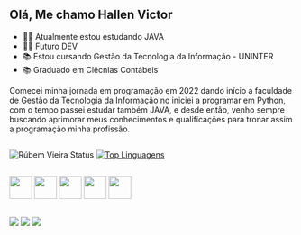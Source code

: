 ## Olá, Me chamo Hallen Victor 


- 👩‍🎓 Atualmente estou estudando JAVA
- 👩‍🎓 Futuro DEV
- 📚 Estou cursando Gestão da Tecnologia da Informação - UNINTER
- 📚 Graduado em Ciêcnias Contábeis

Comecei minha jornada em programação em 2022 dando início a faculdade de Gestão da Tecnologia da Informação no iniciei a programar em Python, com o tempo passei estudar também JAVA, e desde então, venho sempre buscando aprimorar meus conhecimentos e qualificações para tronar assim a programação minha profissão.

##
![Rúbem Vieira Status](https://github-readme-stats.vercel.app/api?username=hallen1995&show_icons=true&theme=radical)
[![Top Linguagens](https://github-readme-stats.vercel.app/api/top-langs/?username=hallen1995&layout=compact&theme=radical)](https://github.com/hallen1995/github-readme-stats)

##

  <div style="display: inline; gap:20px">
    <img style="height:40px" src="https://cdn.jsdelivr.net/gh/devicons/devicon/icons/java/java-original.svg" />
    <img style="height:40px" src="https://cdn.jsdelivr.net/gh/devicons/devicon/icons/python/python-original.svg" />
    <img style="height:40px" src="https://cdn.jsdelivr.net/gh/devicons/devicon/icons/javascript/javascript-original.svg">
    <img style="height:40px" src="https://cdn.jsdelivr.net/gh/devicons/devicon/icons/git/git-original.svg">
    <img style="height:40px" src="https://cdn.jsdelivr.net/gh/devicons/devicon/icons/github/github-original.svg">

 ##
 
 <div>
  <a href="https://instagram.com/hallenvictor" target="_blank"><img src="https://img.shields.io/badge/-Instagram-%23E4405F?style=for-the-badge&logo=instagram&logoColor=white" target="_blank"></a>
  <a href = "mailto:hallenvictor15@gmail.com"><img src="https://img.shields.io/badge/-Gmail-%23333?style=for-the-badge&logo=gmail&logoColor=white" target="_blank"></a>
  <a href = "https://www.linkedin.com/in/hallen-barreto-9629a8189/" target="_blank"><img src="https://img.shields.io/badge/-LinkedIn-%230077B5?style=for-the-badge&logo=linkedin&logoColor=white" target="_blank"></a> 
  
</div>

##

<!--
![snake gif](https://github.com/hallen1995/hallen1995/blob/output/github-contribution-grid-snake.svg)


-->

          
